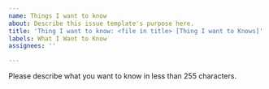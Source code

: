 ```yaml
---
name: Things I want to know
about: Describe this issue template's purpose here.
title: 'Thing I want to know: <file in title> [Thing I want to Knows]'
labels: What I Want to Know
assignees: ''

---
```


Please describe what you want to know in less than 255 characters.
